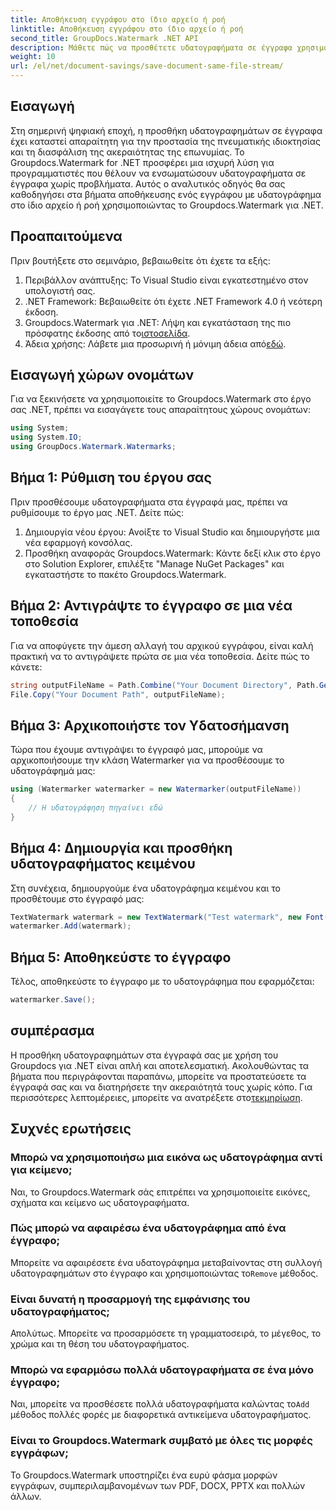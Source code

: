 ```yaml
---
title: Αποθήκευση εγγράφου στο ίδιο αρχείο ή ροή
linktitle: Αποθήκευση εγγράφου στο ίδιο αρχείο ή ροή
second_title: GroupDocs.Watermark .NET API
description: Μάθετε πώς να προσθέτετε υδατογραφήματα σε έγγραφα χρησιμοποιώντας το Groupdocs.Watermark για .NET. Αυτός ο οδηγός παρέχει οδηγίες για τη διασφάλιση της προστασίας και της ακεραιότητας των εγγράφων.
weight: 10
url: /el/net/document-savings/save-document-same-file-stream/
---
```

## Εισαγωγή
Στη σημερινή ψηφιακή εποχή, η προσθήκη υδατογραφημάτων σε έγγραφα έχει καταστεί απαραίτητη για την προστασία της πνευματικής ιδιοκτησίας και τη διασφάλιση της ακεραιότητας της επωνυμίας. Το Groupdocs.Watermark for .NET προσφέρει μια ισχυρή λύση για προγραμματιστές που θέλουν να ενσωματώσουν υδατογραφήματα σε έγγραφα χωρίς προβλήματα. Αυτός ο αναλυτικός οδηγός θα σας καθοδηγήσει στα βήματα αποθήκευσης ενός εγγράφου με υδατογράφημα στο ίδιο αρχείο ή ροή χρησιμοποιώντας το Groupdocs.Watermark για .NET.
## Προαπαιτούμενα
Πριν βουτήξετε στο σεμινάριο, βεβαιωθείτε ότι έχετε τα εξής:
1. Περιβάλλον ανάπτυξης: Το Visual Studio είναι εγκατεστημένο στον υπολογιστή σας.
2. .NET Framework: Βεβαιωθείτε ότι έχετε .NET Framework 4.0 ή νεότερη έκδοση.
3.  Groupdocs.Watermark για .NET: Λήψη και εγκατάσταση της πιο πρόσφατης έκδοσης από το[ιστοσελίδα](https://releases.groupdocs.com/Watermark/net/).
4.  Άδεια χρήσης: Λάβετε μια προσωρινή ή μόνιμη άδεια από[εδώ](https://purchase.groupdocs.com/temporary-license/).
## Εισαγωγή χώρων ονομάτων
Για να ξεκινήσετε να χρησιμοποιείτε το Groupdocs.Watermark στο έργο σας .NET, πρέπει να εισαγάγετε τους απαραίτητους χώρους ονομάτων:
```csharp
using System;
using System.IO;
using GroupDocs.Watermark.Watermarks;
```
## Βήμα 1: Ρύθμιση του έργου σας
Πριν προσθέσουμε υδατογραφήματα στα έγγραφά μας, πρέπει να ρυθμίσουμε το έργο μας .NET. Δείτε πώς:
1. Δημιουργία νέου έργου: Ανοίξτε το Visual Studio και δημιουργήστε μια νέα εφαρμογή κονσόλας.
2. Προσθήκη αναφοράς Groupdocs.Watermark: Κάντε δεξί κλικ στο έργο στο Solution Explorer, επιλέξτε "Manage NuGet Packages" και εγκαταστήστε το πακέτο Groupdocs.Watermark.
## Βήμα 2: Αντιγράψτε το έγγραφο σε μια νέα τοποθεσία
Για να αποφύγετε την άμεση αλλαγή του αρχικού εγγράφου, είναι καλή πρακτική να το αντιγράψετε πρώτα σε μια νέα τοποθεσία. Δείτε πώς το κάνετε:
```csharp
string outputFileName = Path.Combine("Your Document Directory", Path.GetFileName("Your Document Path"));
File.Copy("Your Document Path", outputFileName);
```
## Βήμα 3: Αρχικοποιήστε τον Υδατοσήμανση
Τώρα που έχουμε αντιγράψει το έγγραφό μας, μπορούμε να αρχικοποιήσουμε την κλάση Watermarker για να προσθέσουμε το υδατογράφημά μας:
```csharp
using (Watermarker watermarker = new Watermarker(outputFileName))
{
    // Η υδατογράφηση πηγαίνει εδώ
}
```
## Βήμα 4: Δημιουργία και προσθήκη υδατογραφήματος κειμένου
Στη συνέχεια, δημιουργούμε ένα υδατογράφημα κειμένου και το προσθέτουμε στο έγγραφό μας:
```csharp
TextWatermark watermark = new TextWatermark("Test watermark", new Font("Arial", 12));
watermarker.Add(watermark);
```
## Βήμα 5: Αποθηκεύστε το έγγραφο
Τέλος, αποθηκεύστε το έγγραφο με το υδατογράφημα που εφαρμόζεται:
```csharp
watermarker.Save();
```
## συμπέρασμα
Η προσθήκη υδατογραφημάτων στα έγγραφά σας με χρήση του Groupdocs για .NET είναι απλή και αποτελεσματική. Ακολουθώντας τα βήματα που περιγράφονται παραπάνω, μπορείτε να προστατεύσετε τα έγγραφά σας και να διατηρήσετε την ακεραιότητά τους χωρίς κόπο. Για περισσότερες λεπτομέρειες, μπορείτε να ανατρέξετε στο[τεκμηρίωση](https://tutorials.groupdocs.com/Watermark/net/).
## Συχνές ερωτήσεις
### Μπορώ να χρησιμοποιήσω μια εικόνα ως υδατογράφημα αντί για κείμενο;
Ναι, το Groupdocs.Watermark σάς επιτρέπει να χρησιμοποιείτε εικόνες, σχήματα και κείμενο ως υδατογραφήματα.
### Πώς μπορώ να αφαιρέσω ένα υδατογράφημα από ένα έγγραφο;
 Μπορείτε να αφαιρέσετε ένα υδατογράφημα μεταβαίνοντας στη συλλογή υδατογραφημάτων στο έγγραφο και χρησιμοποιώντας το`Remove` μέθοδος.
### Είναι δυνατή η προσαρμογή της εμφάνισης του υδατογραφήματος;
Απολύτως. Μπορείτε να προσαρμόσετε τη γραμματοσειρά, το μέγεθος, το χρώμα και τη θέση του υδατογραφήματος.
### Μπορώ να εφαρμόσω πολλά υδατογραφήματα σε ένα μόνο έγγραφο;
 Ναι, μπορείτε να προσθέσετε πολλά υδατογραφήματα καλώντας το`Add` μέθοδος πολλές φορές με διαφορετικά αντικείμενα υδατογραφήματος.
### Είναι το Groupdocs.Watermark συμβατό με όλες τις μορφές εγγράφων;
Το Groupdocs.Watermark υποστηρίζει ένα ευρύ φάσμα μορφών εγγράφων, συμπεριλαμβανομένων των PDF, DOCX, PPTX και πολλών άλλων.